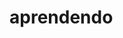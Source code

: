 # aprendendo
<html>
    <script>
        console.log('hello word!');
        /*janeiro */
        console.log (3000-1000-200-100-100-300-300-500)
        /*fevereiro */


          
        salario = 3000
        aluguel = 1000
        contadegua = 200
        condaluz = 100
        internet = 300
        trasnporte = 300
        lazer = 300
        alimentação = 500



        saldo = salario-aluguel-contadegua-internet-trasnporte-lazer-alimentação
        console.log (saldo)
       
       
        // como eu façoi para calcular o acumulado do ano?
        
        console.log (10*10)
        console.log (2/4)
        console.log (10%2)
       
